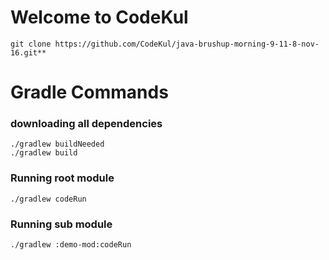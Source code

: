 

Welcome to CodeKul
==================

```
git clone https://github.com/CodeKul/java-brushup-morning-9-11-8-nov-16.git**
```

Gradle Commands
===============

### downloading all dependencies

```
./gradlew buildNeeded
./gradlew build
```

### Running root module
```
./gradlew codeRun
```

### Running sub module
```
./gradlew :demo-mod:codeRun
```

